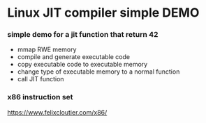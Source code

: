 # Linux JIT compiler simple DEMO
### simple demo for a jit function that return 42
* mmap RWE memory
* compile and generate executable code
* copy executable code to executable memory
* change type of executable memory to a normal function
* call JIT function

### x86 instruction set
https://www.felixcloutier.com/x86/